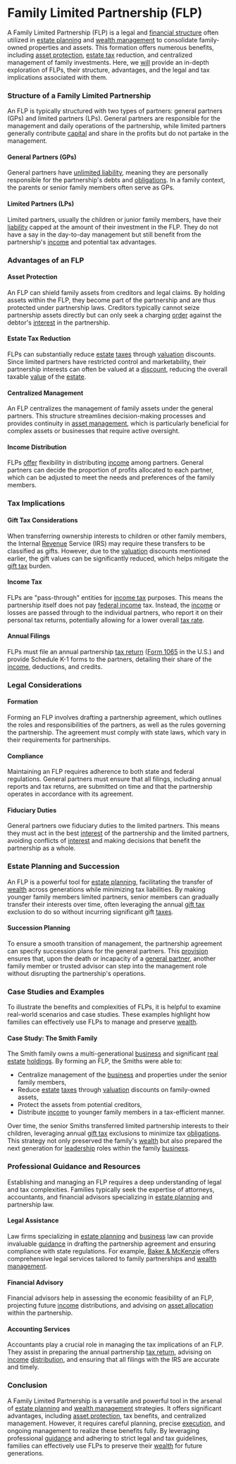 # Family Limited Partnership (FLP)

A Family Limited Partnership (FLP) is a legal and [financial structure](../f/financial_structure.md) often utilized in [estate planning](../e/estate_planning.md) and [wealth management](../w/wealth_management.md) to consolidate family-owned properties and assets. This formation offers numerous benefits, including [asset protection](../a/asset_protection.md), [estate tax](../e/estate_tax.md) reduction, and centralized management of family investments. Here, we [will](../w/will.md) provide an in-depth exploration of FLPs, their structure, advantages, and the legal and tax implications associated with them.

### Structure of a Family Limited Partnership

An FLP is typically structured with two types of partners: general partners (GPs) and limited partners (LPs). General partners are responsible for the management and daily operations of the partnership, while limited partners generally contribute [capital](../c/capital.md) and share in the profits but do not partake in the management.

#### General Partners (GPs)
General partners have [unlimited liability](../u/unlimited_liability.md), meaning they are personally responsible for the partnership's debts and [obligations](../o/obligation.md). In a family context, the parents or senior family members often serve as GPs.

#### Limited Partners (LPs)
Limited partners, usually the children or junior family members, have their [liability](../l/liability.md) capped at the amount of their investment in the FLP. They do not have a say in the day-to-day management but still benefit from the partnership's [income](../i/income.md) and potential tax advantages.

### Advantages of an FLP

#### Asset Protection
An FLP can shield family assets from creditors and legal claims. By holding assets within the FLP, they become part of the partnership and are thus protected under partnership laws. Creditors typically cannot seize partnership assets directly but can only seek a charging [order](../o/order.md) against the debtor's [interest](../i/interest.md) in the partnership.

#### Estate Tax Reduction
FLPs can substantially reduce [estate](../e/estate.md) [taxes](../t/taxes.md) through [valuation](../v/valuation.md) discounts. Since limited partners have restricted control and marketability, their partnership interests can often be valued at a [discount](../d/discount.md), reducing the overall taxable [value](../v/value.md) of the [estate](../e/estate.md).

#### Centralized Management
An FLP centralizes the management of family assets under the general partners. This structure streamlines decision-making processes and provides continuity in [asset management](../a/asset_management.md), which is particularly beneficial for complex assets or businesses that require active oversight.

#### Income Distribution
FLPs [offer](../o/offer.md) flexibility in distributing [income](../i/income.md) among partners. General partners can decide the proportion of profits allocated to each partner, which can be adjusted to meet the needs and preferences of the family members.

### Tax Implications

#### Gift Tax Considerations
When transferring ownership interests to children or other family members, the Internal [Revenue](../r/revenue.md) Service (IRS) may require these transfers to be classified as gifts. However, due to the [valuation](../v/valuation.md) discounts mentioned earlier, the gift values can be significantly reduced, which helps mitigate the [gift tax](../g/gift_tax.md) burden.

#### Income Tax
FLPs are "pass-through" entities for [income tax](../i/income_tax.md) purposes. This means the partnership itself does not pay [federal income](../f/federal_income.md) tax. Instead, the [income](../i/income.md) or losses are passed through to the individual partners, who report it on their personal tax returns, potentially allowing for a lower overall [tax rate](../t/tax_rate.md).

#### Annual Filings
FLPs must file an annual partnership [tax return](../t/tax_return.md) ([Form 1065](../f/form_1065.md) in the U.S.) and provide Schedule K-1 forms to the partners, detailing their share of the [income](../i/income.md), deductions, and credits.

### Legal Considerations

#### Formation
Forming an FLP involves drafting a partnership agreement, which outlines the roles and responsibilities of the partners, as well as the rules governing the partnership. The agreement must comply with state laws, which vary in their requirements for partnerships.

#### Compliance
Maintaining an FLP requires adherence to both state and federal regulations. General partners must ensure that all filings, including annual reports and tax returns, are submitted on time and that the partnership operates in accordance with its agreement.

#### Fiduciary Duties
General partners owe fiduciary duties to the limited partners. This means they must act in the best [interest](../i/interest.md) of the partnership and the limited partners, avoiding conflicts of [interest](../i/interest.md) and making decisions that benefit the partnership as a whole.

### Estate Planning and Succession

An FLP is a powerful tool for [estate planning](../e/estate_planning.md), facilitating the transfer of [wealth](../w/wealth.md) across generations while minimizing tax liabilities. By making younger family members limited partners, senior members can gradually transfer their interests over time, often leveraging the annual [gift tax](../g/gift_tax.md) exclusion to do so without incurring significant gift [taxes](../t/taxes.md).

#### Succession Planning
To ensure a smooth transition of management, the partnership agreement can specify succession plans for the general partners. This [provision](../p/provision.md) ensures that, upon the death or incapacity of a [general partner](../g/general_partner.md), another family member or trusted advisor can step into the management role without disrupting the partnership's operations.

### Case Studies and Examples

To illustrate the benefits and complexities of FLPs, it is helpful to examine real-world scenarios and case studies. These examples highlight how families can effectively use FLPs to manage and preserve [wealth](../w/wealth.md).

#### Case Study: The Smith Family
The Smith family owns a multi-generational [business](../b/business.md) and significant [real estate](../r/real_estate.md) [holdings](../h/holdings.md). By forming an FLP, the Smiths were able to:

- Centralize management of the [business](../b/business.md) and properties under the senior family members,
- Reduce [estate](../e/estate.md) [taxes](../t/taxes.md) through [valuation](../v/valuation.md) discounts on family-owned assets,
- Protect the assets from potential creditors,
- Distribute [income](../i/income.md) to younger family members in a tax-efficient manner.

Over time, the senior Smiths transferred limited partnership interests to their children, leveraging annual [gift tax](../g/gift_tax.md) exclusions to minimize tax [obligations](../o/obligation.md). This strategy not only preserved the family's [wealth](../w/wealth.md) but also prepared the next generation for [leadership](../l/leadership.md) roles within the family [business](../b/business.md).

### Professional Guidance and Resources

Establishing and managing an FLP requires a deep understanding of legal and tax complexities. Families typically seek the expertise of attorneys, accountants, and financial advisors specializing in [estate planning](../e/estate_planning.md) and partnership law.

#### Legal Assistance
Law firms specializing in [estate planning](../e/estate_planning.md) and [business](../b/business.md) law can provide invaluable [guidance](../g/guidance.md) in drafting the partnership agreement and ensuring compliance with state regulations. For example, [Baker & McKenzie](https://www.bakermckenzie.com/) offers comprehensive legal services tailored to family partnerships and [wealth management](../w/wealth_management.md).

#### Financial Advisory
Financial advisors help in assessing the economic feasibility of an FLP, projecting future [income](../i/income.md) distributions, and advising on [asset allocation](../a/asset_allocation.md) within the partnership.

#### Accounting Services
Accountants play a crucial role in managing the tax implications of an FLP. They assist in preparing the annual partnership [tax return](../t/tax_return.md), advising on [income](../i/income.md) [distribution](../d/distribution.md), and ensuring that all filings with the IRS are accurate and timely.

### Conclusion

A Family Limited Partnership is a versatile and powerful tool in the arsenal of [estate planning](../e/estate_planning.md) and [wealth management](../w/wealth_management.md) strategies. It offers significant advantages, including [asset protection](../a/asset_protection.md), tax benefits, and centralized management. However, it requires careful planning, precise [execution](../e/execution.md), and ongoing management to realize these benefits fully. By leveraging professional [guidance](../g/guidance.md) and adhering to strict legal and tax guidelines, families can effectively use FLPs to preserve their [wealth](../w/wealth.md) for future generations.